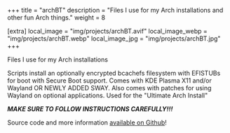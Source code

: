 +++
title = "archBT"
description = "Files I use for my Arch installations and other fun Arch things."
weight = 8

[extra]
local_image = "img/projects/archBT.avif"
local_image_webp = "img/projects/archBT.webp"
local_image_jpg = "img/projects/archBT.jpg"
+++

Files I use for my Arch installations

Scripts install an optionally encrypted bcachefs filesystem with EFISTUBs for boot with Secure Boot support. Comes with KDE Plasma X11 and/or Wayland OR NEWLY ADDED SWAY. Also comes with patches for using Wayland on optional applications. Used for the "Ultimate Arch Install"

***MAKE SURE TO FOLLOW INSTRUCTIONS CAREFULLY!!!***

Source code and more information [available on Github](https://github.com/blaine-t/archBT)!
